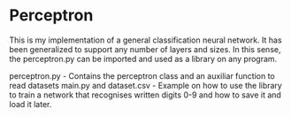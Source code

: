 # Perceptron
This is my implementation of a general classification neural network. It has been generalized to support any number of layers and sizes. In this sense, the perceptron.py can be imported and used as a library on any program.

perceptron.py - Contains the perceptron class and an auxiliar function to read datasets
main.py and dataset.csv - Example on how to use the library to train a network that recognises written digits 0-9 and how to save it and load it later.
